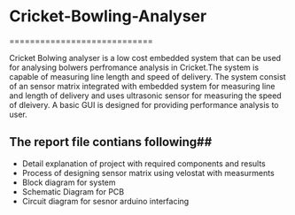 # Cricket-Bowling-Analyser
============================

Cricket Bolwing analyser is  a low cost embedded system  that can be used for analysing bolwers perfromance analysis in Cricket.The system is capable of measuring line length and speed of delivery.
The system consist of an  sensor matrix integrated with embedded system for measuring line and length of delivery and uses ultrasonic sensor for measuring the speed of dleivery.
A basic GUI is designed for  providing performance  analysis to user.

## The report file contians following## 
* Detail explanation of project with required components and  results  
* Process of designing sensor matrix using velostat with measurments 
* Block diagram for system 
* Schematic Diagram for PCB
* Circuit diagram for sesnor arduino interfacing

# 


